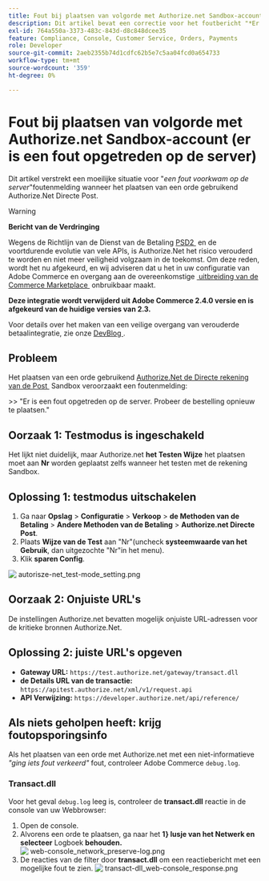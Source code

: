 ```yaml
---
title: Fout bij plaatsen van volgorde met Authorize.net Sandbox-account (er is een fout opgetreden op de server)
description: Dit artikel bevat een correctie voor het foutbericht "*Er is een fout opgetreden op de server*" bij het plaatsen van een bestelling met Authorize.Net Direct Post.
exl-id: 764a550a-3373-483c-843d-d8c848dcee35
feature: Compliance, Console, Customer Service, Orders, Payments
role: Developer
source-git-commit: 2aeb2355b74d1cdfc62b5e7c5aa04fcd0a654733
workflow-type: tm+mt
source-wordcount: '359'
ht-degree: 0%

---
```


# Fout bij plaatsen van volgorde met Authorize.net Sandbox-account (er is een fout opgetreden op de server)

Dit artikel verstrekt een moeilijke situatie voor &quot;*een fout voorkwam op de server*&quot;foutenmelding wanneer het plaatsen van een orde gebruikend Authorize.Net Directe Post.

>[!WARNING]
>
>**Bericht van de Verdringing**
>
>Wegens de Richtlijn van de Dienst van de Betaling [&#x200B; PSD2 &#x200B;](https://experienceleague.adobe.com/nl/docs/commerce-admin/start/compliance/payments/compliance-payment-services-directive) en de voortdurende evolutie van vele APIs, is Authorize.Net het risico verouderd te worden en niet meer veiligheid volgzaam in de toekomst. Om deze reden, wordt het nu afgekeurd, en wij adviseren dat u het in uw configuratie van Adobe Commerce en overgang aan de overeenkomstige [&#x200B; uitbreiding van de Commerce Marketplace &#x200B;](https://marketplace.magento.com/extensions.html) onbruikbaar maakt.
>
>**Deze integratie wordt verwijderd uit Adobe Commerce 2.4.0 versie en is afgekeurd van de huidige versies van 2.3.**
>
>Voor details over het maken van een veilige overgang van verouderde betaalintegratie, zie onze [&#x200B; DevBlog &#x200B;](https://community.magento.com/t5/Magento-DevBlog/Deprecation-of-Magento-core-payment-integrations/ba-p/426445).

## Probleem

Het plaatsen van een orde gebruikend [&#x200B; Authorize.Net de Directe rekening van de Post &#x200B;](https://experienceleague.adobe.com/nl/docs/commerce-knowledge-base/kb/troubleshooting/payments/error-placing-order-with-authorize-net-sandbox-account-an-error-occurred-on-the-server) Sandbox veroorzaakt een foutenmelding:

&#x200B;>>
&quot;Er is een fout opgetreden op de server. Probeer de bestelling opnieuw te plaatsen.&quot;

## Oorzaak 1: Testmodus is ingeschakeld

Het lijkt niet duidelijk, maar Authorize.net **het Testen Wijze** het plaatsen moet aan **Nr** worden geplaatst zelfs wanneer het testen met de rekening Sandbox.

## Oplossing 1: testmodus uitschakelen

1. Ga naar **Opslag** > **Configuratie** > **Verkoop** > **de Methoden van de Betaling** > **Andere Methoden van de Betaling** > **Authorize.net Directe Post**.
1. Plaats **Wijze van de Test** aan &quot;Nr&quot;(uncheck **systeemwaarde van het Gebruik**, dan uitgezochte &quot;Nr&quot;in het menu).
1. Klik **sparen Config**.

![&#x200B; autorisze-net_test-mode_setting.png &#x200B;](/help/troubleshooting/miscellaneous/assets/authorize-net_test-mode_setting.png)

## Oorzaak 2: Onjuiste URL&#39;s

De instellingen Authorize.net bevatten mogelijk onjuiste URL-adressen voor de kritieke bronnen Authorize.Net.

## Oplossing 2: juiste URL&#39;s opgeven

* **Gateway URL:**   `https://test.authorize.net/gateway/transact.dll`
* **de Details URL van de transactie:**   `https://apitest.authorize.net/xml/v1/request.api`
* **API Verwijzing:**   `https://developer.authorize.net/api/reference/`

## Als niets geholpen heeft: krijg foutopsporingsinfo

Als het plaatsen van een orde met Authorize.net met een niet-informatieve *&quot;ging iets fout verkeerd&quot;* fout, controleer Adobe Commerce `debug.log`.

### Transact.dll

Voor het geval `debug.log` leeg is, controleer de **transact.dll** reactie in de console van uw Webbrowser:

1. Open de console.
1. Alvorens een orde te plaatsen, ga naar het **1&rbrace; lusje van het Netwerk en selecteer** Logboek **behouden.**    ![&#x200B; web-console_network_preserve-log.png &#x200B;](assets/web-console_network_preserve-log.png)
1. De reacties van de filter door **transact.dll** om een reactiebericht met een mogelijke fout te zien.    ![&#x200B; transact-dll_web-console_response.png &#x200B;](assets/transact-dll_web-console_response.png)
